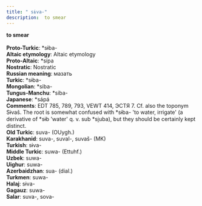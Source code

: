 ```yaml
---
title: " sɨva-"
description:  to smear
---
```

<p data-pagefind-weight="0.5">
<strong> to smear</strong><br><br>
<strong>Proto-Turkic</strong>:  *sɨba-<br>
<strong>Altaic etymology</strong>:  Altaic etymology<br>
<strong> Proto-Altaic</strong>:  *sípa<br>
<strong>Nostratic</strong>:  Nostratic<br>
<strong>Russian meaning</strong>:  мазать<br>
<strong>Turkic</strong>:  *sɨba-<br>
<strong>Mongolian</strong>:  *siba-<br>
<strong>Tungus-Manchu</strong>:  *siba-<br>
<strong>Japanese</strong>:  *sápá<br>
<strong>Comments</strong>:  EDT 785, 789, 793, VEWT 414, ЭСТЯ 7. Cf. also the toponym Sɨvaš. The root is somewhat confused with *sɨba- 'to water, irrigate' (a derivative of *sɨb 'water' q. v. sub *si̯uba), but they should be certainly kept distinct.<br>
<strong>Old Turkic</strong>:  suva- (OUygh.)<br>
<strong>Karakhanid</strong>:  suva-, suval-, suvaš- (MK)<br>
<strong>Turkish</strong>:  sɨva-<br>
<strong>Middle Turkic</strong>:  suwa- (Ettuhf.)<br>
<strong>Uzbek</strong>:  suwa-<br>
<strong>Uighur</strong>:  suwa-<br>
<strong>Azerbaidzhan</strong>:  sua- (dial.)<br>
<strong>Turkmen</strong>:  suwa-<br>
<strong>Halaj</strong>:  sɨva-<br>
<strong>Gagauz</strong>:  suwa-<br>
<strong>Salar</strong>:  suva-, sova-<br>

</p>
